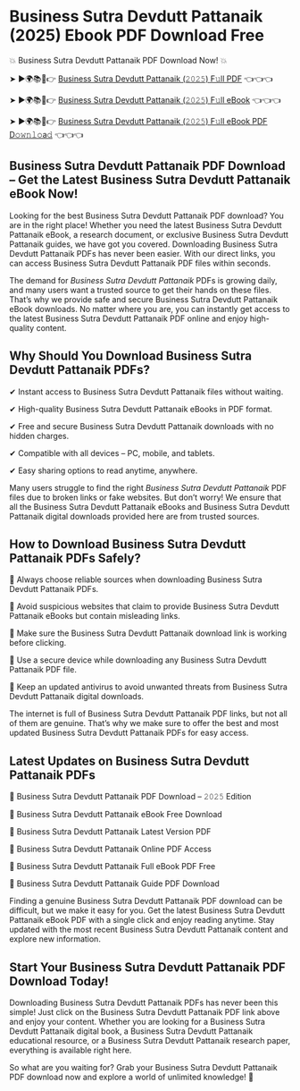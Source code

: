 # Business Sutra Devdutt Pattanaik (2025) Ebook PDF Download Free

💥 Business Sutra Devdutt Pattanaik PDF Download Now! 💥

➤ ►🌍📚📱👉 [Business Sutra Devdutt Pattanaik (𝟸𝟶𝟸𝟻) F𝚞ll PDF](https://getpdf.xyz/business-sutra-devdutt-pattanaik) 👈👈👈


➤ ►🌍📚📱👉 [Business Sutra Devdutt Pattanaik (𝟸𝟶𝟸𝟻) F𝚞ll eBook](https://getpdf.xyz/business-sutra-devdutt-pattanaik) 👈👈👈


➤ ►🌍📚📱👉 [Business Sutra Devdutt Pattanaik (𝟸𝟶𝟸𝟻) F𝚞ll eBook PDF D𝚘𝚠𝚗𝚕𝚘a𝚍](https://getpdf.xyz/business-sutra-devdutt-pattanaik) 👈👈👈


## Business Sutra Devdutt Pattanaik PDF Download – Get the Latest Business Sutra Devdutt Pattanaik eBook Now!

Looking for the best Business Sutra Devdutt Pattanaik PDF download? You are in the right place! Whether you need the latest Business Sutra Devdutt Pattanaik eBook, a research document, or exclusive Business Sutra Devdutt Pattanaik guides, we have got you covered. Downloading Business Sutra Devdutt Pattanaik PDFs has never been easier. With our direct links, you can access Business Sutra Devdutt Pattanaik PDF files within seconds.

The demand for *Business Sutra Devdutt Pattanaik* PDFs is growing daily, and many users want a trusted source to get their hands on these files. That’s why we provide safe and secure Business Sutra Devdutt Pattanaik eBook downloads. No matter where you are, you can instantly get access to the latest Business Sutra Devdutt Pattanaik PDF online and enjoy high-quality content.

## Why Should You Download Business Sutra Devdutt Pattanaik PDFs?

✔ Instant access to Business Sutra Devdutt Pattanaik files without waiting.

✔ High-quality Business Sutra Devdutt Pattanaik eBooks in PDF format.

✔ Free and secure Business Sutra Devdutt Pattanaik downloads with no hidden charges.

✔ Compatible with all devices – PC, mobile, and tablets.

✔ Easy sharing options to read anytime, anywhere.

Many users struggle to find the right *Business Sutra Devdutt Pattanaik* PDF files due to broken links or fake websites. But don’t worry! We ensure that all the Business Sutra Devdutt Pattanaik eBooks and Business Sutra Devdutt Pattanaik digital downloads provided here are from trusted sources.

## How to Download Business Sutra Devdutt Pattanaik PDFs Safely?

📌 Always choose reliable sources when downloading Business Sutra Devdutt Pattanaik PDFs.

📌 Avoid suspicious websites that claim to provide Business Sutra Devdutt Pattanaik eBooks but contain misleading links.

📌 Make sure the Business Sutra Devdutt Pattanaik download link is working before clicking.

📌 Use a secure device while downloading any Business Sutra Devdutt Pattanaik PDF file.

📌 Keep an updated antivirus to avoid unwanted threats from Business Sutra Devdutt Pattanaik digital downloads.

The internet is full of Business Sutra Devdutt Pattanaik PDF links, but not all of them are genuine. That’s why we make sure to offer the best and most updated Business Sutra Devdutt Pattanaik PDFs for easy access.

## Latest Updates on Business Sutra Devdutt Pattanaik PDFs

🔹 Business Sutra Devdutt Pattanaik PDF Download – 𝟸𝟶𝟸𝟻 Edition

🔹 Business Sutra Devdutt Pattanaik eBook Free Download

🔹 Business Sutra Devdutt Pattanaik Latest Version PDF

🔹 Business Sutra Devdutt Pattanaik Online PDF Access

🔹 Business Sutra Devdutt Pattanaik Full eBook PDF Free

🔹 Business Sutra Devdutt Pattanaik Guide PDF Download

Finding a genuine Business Sutra Devdutt Pattanaik PDF download can be difficult, but we make it easy for you. Get the latest Business Sutra Devdutt Pattanaik eBook PDF with a single click and enjoy reading anytime. Stay updated with the most recent Business Sutra Devdutt Pattanaik content and explore new information.

## Start Your Business Sutra Devdutt Pattanaik PDF Download Today!

Downloading Business Sutra Devdutt Pattanaik PDFs has never been this simple! Just click on the Business Sutra Devdutt Pattanaik PDF link above and enjoy your content. Whether you are looking for a Business Sutra Devdutt Pattanaik digital book, a Business Sutra Devdutt Pattanaik educational resource, or a Business Sutra Devdutt Pattanaik research paper, everything is available right here.

So what are you waiting for? Grab your Business Sutra Devdutt Pattanaik PDF download now and explore a world of unlimited knowledge! 🚀